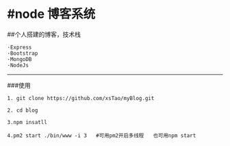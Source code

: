 #node 博客系统
=====
##个人搭建的博客，技术栈
```
·Express
·Bootstrap
·MongoDB
·NodeJs
```
-----------
###使用
```
1. git clone https://github.com/xsTao/myBlog.git

2. cd blog

3.npm insatll 

4.pm2 start ./bin/www -i 3   #可用pm2开启多线程   也可用npm start
```

